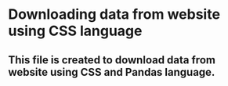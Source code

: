 # Downloading data from website using CSS language
## This file is created to download data from website using CSS and Pandas language. 
